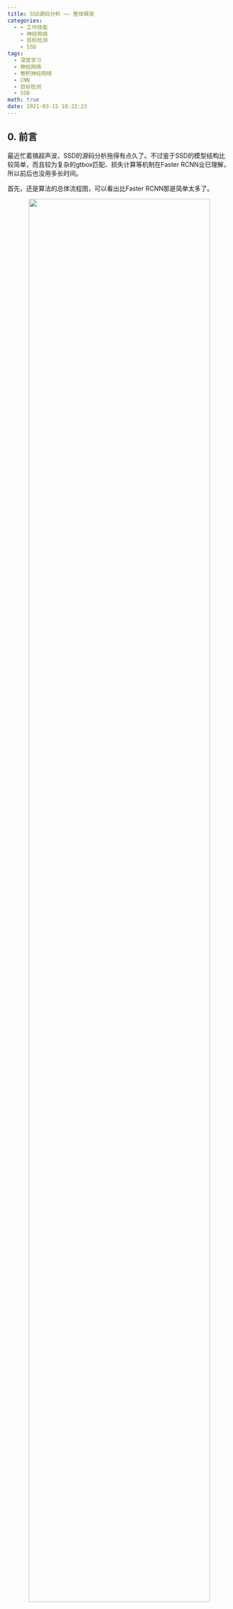 ```yaml
---
title: SSD源码分析 —— 整体框架
categories:
  - - 工作技能
    - 神经网络
    - 目标检测
    - SSD
tags:
  - 深度学习
  - 神经网络
  - 卷积神经网络
  - CNN
  - 目标检测
  - SSD
math: true
date: 2021-03-15 18:22:23
---
```

## 0. 前言
最近忙着搞超声波，SSD的源码分析拖得有点久了。不过鉴于SSD的模型结构比较简单，而且较为复杂的gtbox匹配、损失计算等机制在Faster RCNN业已理解，所以前后也没用多长时间。

首先，还是算法的总体流程图，可以看出比Faster RCNN那是简单太多了。

<div align=center><img title="" src="/img/article/ssd_overview.png" width="90%" height="90%" align=center></div>

<br>第一步还是从dataset中加载图像，然后经过图像预处理，再通过以ResNet50为蓝本的feature extractor处理，结果再送到5个additional layer中，最终连同feature extractor的输出合计得到6个feature map，每个feature map再各自通过一个predictor进而得到预测结果(box_reg和objectness)。

其中box_reg为相对于anchor的边界框回归参数，objectness经过softmax之后就是对应类别的置信度。如果是训练模式，就用这两个信息去求模型损失；如果是预测模式则对所有的边界框进行筛选得到最终的预测结果。

其中anchor还是老样子，从6个feature map每一个的HW cell上面长出来2-3个，不同feature map上anchor的scale和ratio都不同，以达到金字塔的效果。


## 1. 从dataset加载图像
首先要从把标注好的图像文件以及标注xml文件读取进来，经过一系列图像预处理操作转化为tensor格式，大致流程跟[之前](https://guohongming.xyz/2021/09/01/Faster-RCNN%E6%BA%90%E7%A0%81%E5%88%86%E6%9E%90-0/)Faster RCNN差不多。

但是，FasterRCNN的图像预处理有两次：
- 第一次是在创建dataset类实例的时候，就是说从dataset类`__getitem__`方法返回的图像数据先经过了一次transform。这一次主要是to_tensor和随机水平翻转（预测模式无）。
- 然后在送入模型之前又通过单独的GeneralizedRCNNTransform类，再transform一次。这一次的细节看[这里](https://guohongming.xyz/2021/08/15/Faster-RCNN%E6%BA%90%E7%A0%81%E5%88%86%E6%9E%90-1/)

回到SSD，预处理只有一次，全部集中在dataset类中实现，而且花样比较多(加*项为训练模式独有)：

### 1.1 SSDcrop*
顾名思义，这是SSD的特点之一。目的是为了在一张原始图片上截取一个子区域作为模型的输入，而不是整图送进去。而且很明显，不是在原图上随便截就可以，截出来的子区域要符合一定条件：
1. HW比例不能太夸张，要在1:2以内；
2. 跟所有GTbox的IOU都要在一个合理范围内，这个合理范围在[0.1, inf], [0.3, inf], [0.5, inf], [0.7, inf], [0.9, inf], [-inf, inf]中随机选取。
3. 至少有一个GTbox的中心点在这个子区域内。

得到一个满足全部3个条件的子区域后，进行下一步。这意味着，对于一个epoch，这张图片只有一个子区域得到了有效使用，而且下一个epoch对于这张图片很有可能又换了一个子区域。

**相同，又不完全相同；重复，又不完全重复。艺术啊！**

**本阶段数据转化结果:**
- **image**: jpg(375x500) -> jpg(252x438)
> 这一步的目的目测是为了扩充训练集的样本数量，但是这样不保持原图比例的裁剪然后再缩放，相比于预测时只是缩放不裁剪，真的可以吗？而且预测时这种不考虑原图HW大小和比例，直接硬缩放为300x300，直觉上也感觉不太对。mark

### 1.2 Resize
简单粗暴调用官方库`torchvision.transforms.Resize()`，利用双线性插值原理将裁剪后的图像/原始图像，缩放到300x300。

**本阶段数据转化结果:**
- **image**: jpg(252x438) -> jpg(300x300)
> SSD使用了一个简单而高效的机制来处理图像缩放过程中的GTbox坐标变化，就是将GTbox的坐标以图像比例坐标的方式存储，这样不管图像缩放多少，用这个比例坐标乘以新的尺寸即可得到正确的GTbox坐标。

### 1.3 ColorJitter*
调用官方库`torchvision.transforms.ColorJitter()`，在HSV空间将图像数据随机抖动一下。

**本阶段数据转化结果:略**

### 1.4 ToTensor
PIL image格式转成tensor，换言之，之前的操作都是以PIL image格式进行的。

**本阶段数据转化结果:**
- **image**: jpg(300x300) -> tensor(3x300x300)

### 1.5 RandomHorizontalFlip*
随机水平翻转，不解释了。

**本阶段数据转化结果:略**

### 1.6 Normalization
数据归一化，三通道的均值和方差还是取自ImageNet，`mean = [0.485, 0.456, 0.406]`，`std = [0.229, 0.224, 0.225]`。

**本阶段数据转化结果:略**

### 1.7 AssignGTbox2Anchor*
又来了，Anchor与GTbox匹配的概念并不新奇，但这个实现方式却是SSD的鲜明特点。

为什么？因为在SSD的One-Stage理念下，不存在proposal概念，或者说anchor就是最终的proposal，而这个proposal又是预先按照既定参数生成的，不是来源于图像数据本身的。也就是说，对于SSD而言从一开始就知道proposal框的坐标，因此在预处理的时候就把Anchor与GTbox的匹配给做了。

这一步实际产生的效果是，按照anchor的排列顺序产生与之匹配的GTbox的序列以及label的序列，用以替换target中来自xml文件中的box和label信息。这样在后面计算损失时用到GT信息时，可以直接decode target中的box得到GT_box_reg，然后直接与预测的box_reg进行smooth L1损失计算。

**本阶段数据转化结果:**
- **image**: 无变化

- **GTbox**: tensor(1x4) -> tensor(8732x4)

## 2. FeatureExtractor
其实还是一个Backbone的概念，目的是为了从原始图像中提取出Feature map。这里还是以[ResNet50](https://guohongming.xyz/2021/08/08/ResNet/)为例，取其第一个卷积层conv1以及后续的3组Residual结构作为Backbone。

其中值得注意的是，第3组Residual结构conv4_x不是照搬过来的，而是将其这一组的6个Residual结构中的第一个的步距由2调整为1。原理这一个Residual结构因为身处组内第一的位置，因此要承担调整HW尺寸不断折半的任务，但是这里调整了stride，不用折半了。

<div align=center><img title="" src="/img/article/resnet50_ssd.png" width="80%" height="80%" align=center></div>

<br>**本阶段数据转化结果:**
- **image**: tensor(3x300x300) -> tensor(64x150x150) -> tensor(256x75x75) -> tensor(512x38x38) -> tensor(1024x38x38)

> 如果不调整conv4_x，那么最后一个tensor应该是1024x38x38x19

## 3. AdditionalLayer
为了在不同尺度上得到更加准确的预测结果，这里又额外构造了5个AdditionalLayer结构，在Backbone输出的基础上继续进行卷积运算。

每一个AdditionalLayer结构都是由两个串联的ConvBNRelu单元组成，不断的缩小feature map的HW尺寸，以使得越往后的HW cell对应更大的原图感受野。

<div align=center><img title="" src="/img/article/ssd_additional.png" width="100%" height="100%" align=center></div>

<br>**本阶段数据转化结果: 详见上图**

## 4. AnchorGenerator
未在总流程图体现的一点是AnchorGenerator，因为anchor是基于规则生成的。老样子，还是为每一个feature map上的每一个HW cell生成一套anchor，并且总体上还是遵循在不同的feature map上生成不同scale的anchor。但是相比于用了FPN的Faster RCNN，SSD的AnchorGenerator的规则有一些自己的特点。

<div align=center><img title="" src="/img/article/ssd_anchor.png" width="80%" height="80%" align=center></div>

<br>按照上表的规则生成的这些anchor都直接用在300x300图像上的比例坐标表示，而不是向FasterRCNN一样，用相对于某个中心点的相对坐标。

**本阶段数据转化结果**
- **anchor参数** -> **anchor** : tensor(8732x4)


## 5. Predictor
得到6个feature map之后，将其分别送入一个Predictor。每个Predictor包含两个卷积结构，一个用来生成objectness，一个用来生成box_reg。具体的结构也比较简单：
```
# box_extractor
ModuleList(
  (0): Conv2d(1024, 16, kernel_size=(3, 3), stride=(1, 1), padding=(1, 1))
  (1): Conv2d(512, 24, kernel_size=(3, 3), stride=(1, 1), padding=(1, 1))
  (2): Conv2d(512, 24, kernel_size=(3, 3), stride=(1, 1), padding=(1, 1))
  (3): Conv2d(256, 24, kernel_size=(3, 3), stride=(1, 1), padding=(1, 1))
  (4): Conv2d(256, 16, kernel_size=(3, 3), stride=(1, 1), padding=(1, 1))
  (5): Conv2d(256, 16, kernel_size=(3, 3), stride=(1, 1), padding=(1, 1))
)

# objectness_extractor
ModuleList(
  (0): Conv2d(1024, 84, kernel_size=(3, 3), stride=(1, 1), padding=(1, 1))
  (1): Conv2d(512, 126, kernel_size=(3, 3), stride=(1, 1), padding=(1, 1))
  (2): Conv2d(512, 126, kernel_size=(3, 3), stride=(1, 1), padding=(1, 1))
  (3): Conv2d(256, 126, kernel_size=(3, 3), stride=(1, 1), padding=(1, 1))
  (4): Conv2d(256, 84, kernel_size=(3, 3), stride=(1, 1), padding=(1, 1))
  (5): Conv2d(256, 84, kernel_size=(3, 3), stride=(1, 1), padding=(1, 1))
)
```

可以看到，3x3的卷积，SAME PADDING，1 STRIDE，就是不改变卷积前后的HW尺寸，只调整深度：
- 对于box_extractor，深度调整为4 x anchor_num；
- 对于objectness_extractor，深度调整为21 x anchor_num。

例如，1024x38x38的feature map在经过box_extractor处理之后，得到一个16x38x38的tensor。16的来由是这一层feature map上的每个cell生成4个anchor，而每个anchor有4个坐标值。就是说，1个HW cell的每4个通道组成一组完整的box_reg参数。然后再将这个16x38x38的tensor reshape成5776x4，即可得到第一个feature map生成的5776组box_reg参数，同理可以得到其余的box_reg参数，最后拼成一个8732x4的box_reg。

类似地，1024x38x38的feature map在经过objectness_extractor处理之后，得到一个84x38x38的tensor，将其reshape为5774x21然后再去拼接,最终得到8732x21的objectness。

> 这里出现了取消proposal的另外一个优势，因为没有了proposal，所以300x300的图像上所有数据或者说一个feature map上的所有数据，都会被拿来使用，所以不存在需要使用ROIalign的场景。

然后，来回忆一下FasterRCNN中的detection概念。由于未做过滤和采样，因此8732个anchor全部参与后续计算，这意味这最终将产生8732个detection。而且因为box_extractor的结构跟FasterRCNN不同，SSD每个detection的结构跟FasterRCNN也略有不同，SSD的一个detection只有1组box_reg参数，而FasterRCNN是21组，也就是每个类一组。

FasterRCNN的detection结构如下：
<div align=center><img title="" src="/img/article/faster-rcnn-0-0.png" width="90%" height="90%" align=center></div>

<br>SSD的detection结构如下：
<div align=center><img title="" src="/img/article/ssd_preditor.png" width="90%" height="90%" align=center></div>

<br>**本阶段数据转化结果**
- **feature map1**: tensor(1024x38x38) -> **objectness1**: tensor(84x38x38) + **box_reg1**: tensor(16x38x38) -> **objectness1**: tensor(5776x21) +**box_reg1**: tensor(5776x4)
- **objectness1** + ... + **objectness6** -> **objectness**: tensor(8732x21)
- **box_reg1** + ... + **box_reg6** -> **box_reg**: tensor(8732x4)

## 6A. 预测结果后处理
上一步完成后，实质意义上的模型预测就已经完成了。如果是在预测模式下工作，接下来需要将objectness和box_reg解释到缩放前的原始图像上。

### 6A.1 FilterDetection
对于每一张图像，具体工作如下：
1. 对class_logits做softmax，得到每一个box的score；
2. 对box_reg和anchor角点坐标做decode，得到每一个final_box的角点坐标；
3. low score过滤；
4. low WH过滤；
5. 针对每一个类别做nms，并且取nms之后的前100个box；

**本阶段数据转化结果**
- **box_reg**: tensor(8732x4) + **anchor**: tensor(8732x4) -> **final_boxes**: tensor(100x4)
- **objectness**: tensor(8732x21) -> **final_scores**: tensor(100x1)
- **box_label**: tensor(8732x21) -> **final_labels**: tensor(100x1)

> 和FasterRCNN相同，这里的BoxLabel由规则生成，final_labels指的是预测信息，根据上图中box在一个detection的box序列中的相对位置确定。这就跟以往的经验不同了，这里并没有对一个detection所有框的score取最大值，然后将21个类别退化为1，而是将detection的每一列也就是每一个预测框作为一个单独的个体。就是说最终的100个预测框中完全有可能同时存在两个产生自同一个detection。

### 6A.2 PostTransform
将detection三要素中的box坐标根据原图缩放前和缩放后的比例进行等比例缩放即可。

## 6B. SSD损失计算
当在训练模式下工作时，需要进行SSD损失计算。与FasterRCNN损失类似，SSD损失同样分为两部分，坐标损失和分类损失。首先捋一下两部分各自的真实信息和预测信息是什么：
1. 坐标回归参数的预测信息，Predictor输出的box_reg；
2. 坐标回归参数的真实信息GT_regs，用anchor和与之匹配的GTbox进行encode得到；
3. 预测框类别的预测信息，Predictor输出的objectness；
4. 预测框类别的真实信息GT_labels，先将anchor和GTbox进行匹配，然后用匹配之后的IOU值的大小来判定proposal是否值得拥有与之匹配的GTbox的label，若值得(IOU>0.5)则anchor的真实label就是GTbox的label，否则为0；

捋清楚了上述信息之后，即可将对应数据代入到FasterRCNN的损失函数中进行计算，得到SSD的最终损失。

另外，具体还有一些细节需要注意：
- 定位损失和分类损失SSD取1:1。
- 定位损失只统计真实标签不为0的anchor，或者说基于这个anchor产生的GT_reg和box_reg，即所谓正样本。
- 分类损失统计全部的正样本，然后再选取3倍的负样本。并且负样本不是像FasterRCNN那样随机选取，而是选取负样本中损失最大的那些。例如这一个batch有10个正样本，那么就应该选取交叉熵损失最大的30个负样本。而且负样本的数量不应超过8732。据原论文称可以这样做可以加速收敛。

**本阶段数据转化结果**
- **box_label**: tensor(8732x21) + **GT_labels**: tensor(8732x21) -> $L_{cls}$
- **box_reg**: tensor(8732x4) + **GT_regs**: tensor(8732x4) -> $L_{box}$

> 同样跟FasterRCNN一样，可以看到真实信息和预测信息之间差了一个classnum的维度，在计算$L_{cls}$时不要紧，因为交叉熵计算用到的GT_label是one-hot的形式，pytorch的实现机制自己会进行合理的计算。
>
> 在计算$L_{box}$时，要增加一个classnum上的索引将其退化为1，从而与GT_regs保持一致。索引的来源是GT_label的one-hot向量中1的位置，所以也就是说将GT_reg拓展为four-hot即可。
